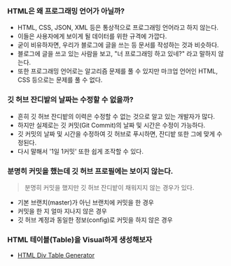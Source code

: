 ### HTML은 왜 프로그래밍 언어가 아닐까?

* HTML, CSS, JSON, XML 등은 통상적으로 프로그래밍 언어라고 하지 않는다.
* 이들은 사용자에게 보이게 될 데이터를 위한 규격에 가깝다.
* 굳이 비유하자면, 우리가 블로그에 글을 쓰는 등 문서를 작성하는 것과 비슷하다.
* 블로그에 글을 쓰고 있는 사람을 보고, "너 프로그래밍 하고 있네?" 라고 말하지 않는다.
* 또한 프로그래밍 언어로는 알고리즘 문제를 풀 수 있지만 마크업 언어인 HTML, CSS 등으로는 문제를 풀 수 없다.

### 깃 허브 잔디밭의 날짜는 수정할 수 없을까?

* 흔히 깃 허브 잔디밭의 이력은 수정할 수 없는 것으로 알고 있는 개발자가 많다.
* 하지만 실제로는 깃 커밋(Git Commit)의 날짜 및 시간은 수정이 가능하다.
* 깃 커밋의 날짜 및 시간을 수정하여 깃 허브로 푸시하면, 잔디밭 또한 그에 맞게 수정된다.
* 다시 말해서 '1일 1커밋' 또한 쉽게 조작할 수 있다.

### 분명히 커밋을 했는데 깃 허브 프로필에는 보이지 않는다.
> 분명히 커밋을 했지만 깃 허브 잔디밭이 채워지지 않는 경우가 있다.

* 기본 브랜치(master)가 아닌 브랜치에 커밋을 한 경우
* 커밋을 한 지 얼마 지나지 않은 경우
* 깃 허브 계정과 동일한 정보(config)로 커밋을 하지 않은 경우

### HTML 테이블(Table)을 Visual하게 생성해보자

* [HTML Div Table Generator](https://divtable.com/generator/)
